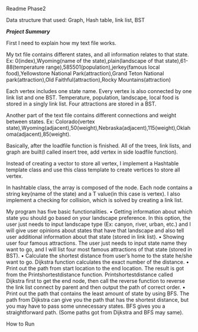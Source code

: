 Readme Phase2

Data structure that used: Graph, Hash table, link list, BST

***Project Summary***

First I need to explain how my text file works. 

My txt file contains different states, and all information relates to that state.
Ex:
0(index),Wyoming(name of the state),plain(landscape of that state),61-88(temperature range),585501(population),jerkey(famous local food),Yellowstone National Park(attraction),Grand Teton National park(attraction),Old Faithful(attraction),Rocky Mountains(attraction)

Each vertex includes one state name. Every vertex is also connected by one link list and one BST.
Temperature, population, landscape, local food is stored in a singly link list. Four attractions are stored in a BST.

Another part of the text file contains different connections and weight between states. 
Ex:
  Colorado(vertex state),Wyoming(adjacent),50(weight),Nebraska(adjacent),115(weight),Oklahoma(adjacent),85(weight).

Basically, after the loadfile function is finished. All of the trees, link lists, and graph are built(I called insert tree, add vertex in side loadfile function).

Instead of creating a vector to store all vertex, I implement a Hashtable template class and use this class template to create vertices to store all vertex.
 
In hashtable class, the array is composed of the node. Each node contains a string key(name of the state) and a T value(in this case is vertex). I also implement a checking for collision, which is solved by creating a link list.

My program has five basic functionalities.
•    Getting information about which state you should go based on your landscape preference. In this option, the user just needs to input landscape type (Ex: canyon, river, urban, etc.) and I will give user opinions about states that have that landscape and also tell user additional information about that state (stored in link list).
•    Showing user four famous attractions. The user just needs to input state name they want to go, and I will list four most famous attractions of that state (stored in BST).
•    Calculate the shortest distance from user’s home to the state he/she want to go. Dijkstra function calculates the exact number of the distance. 
•    Print out the path from start location to the end location. The result is got from the Printshortestdistance function.  Printshortestdistance called Dijkstra first to get the end node, then call the reverse function to reverse the link list connect by parent and then output the path of correct order.
•    Print out the path that contains the least amount of state by using BFS. The path from Dijkstra can give you the path that has the shortest distance, but you may have to pass some unnecessary states. BFS gives you a straightforward path. (Some paths got from Dijkstra and BFS may same). 

How to Run


